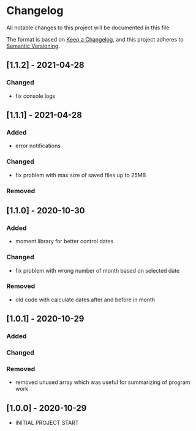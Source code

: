 # Changelog

All notable changes to this project will be documented in this file.

The format is based on [Keep a Changelog](https://keepachangelog.com/en/1.0.0/),
and this project adheres to [Semantic Versioning](https://semver.org/spec/v2.0.0.html).

## [1.1.2] - 2021-04-28

### Changed

- fix console logs

## [1.1.1] - 2021-04-28

### Added

- error notifications

### Changed

- fix problem with max size of saved files up to 25MB

### Removed

## [1.1.0] - 2020-10-30

### Added

- moment library for better control dates

### Changed

- fix problem with wrong number of month based on selected date

### Removed

- old code with calculate dates after and before in month

## [1.0.1] - 2020-10-29

### Added

### Changed

### Removed

- removed unused array which was useful for summarizing of program work

## [1.0.0] - 2020-10-29

- INITIAL PROJECT START
